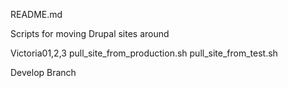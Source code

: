 README.md

Scripts for moving Drupal sites around

Victoria01,2,3
  pull_site_from_production.sh
  pull_site_from_test.sh


Develop Branch
